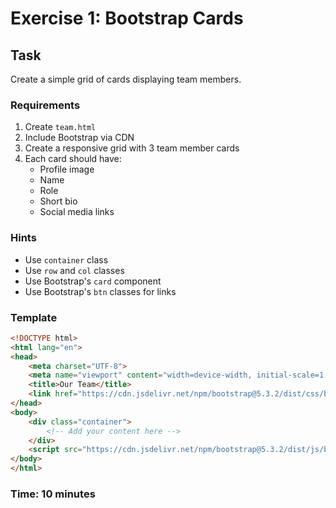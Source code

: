 # Exercise 1: Bootstrap Cards

## Task
Create a simple grid of cards displaying team members.

### Requirements
1. Create `team.html`
2. Include Bootstrap via CDN
3. Create a responsive grid with 3 team member cards
4. Each card should have:
   - Profile image
   - Name
   - Role
   - Short bio
   - Social media links

### Hints
- Use `container` class
- Use `row` and `col` classes
- Use Bootstrap's `card` component
- Use Bootstrap's `btn` classes for links

### Template
```html
<!DOCTYPE html>
<html lang="en">
<head>
    <meta charset="UTF-8">
    <meta name="viewport" content="width=device-width, initial-scale=1.0">
    <title>Our Team</title>
    <link href="https://cdn.jsdelivr.net/npm/bootstrap@5.3.2/dist/css/bootstrap.min.css" rel="stylesheet">
</head>
<body>
    <div class="container">
        <!-- Add your content here -->
    </div>
    <script src="https://cdn.jsdelivr.net/npm/bootstrap@5.3.2/dist/js/bootstrap.bundle.min.js"></script>
</body>
</html>
```

### Time: 10 minutes 